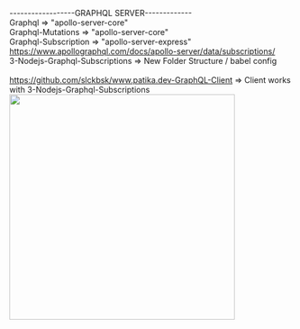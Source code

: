 ------------------GRAPHQL SERVER-------------</br>
Graphql => "apollo-server-core" </br>
Graphql-Mutations =>  "apollo-server-core" </br>
Graphql-Subscription => "apollo-server-express" https://www.apollographql.com/docs/apollo-server/data/subscriptions/ </br>
3-Nodejs-Graphql-Subscriptions  => New Folder Structure / babel config </br></br>
https://github.com/slckbsk/www.patika.dev-GraphQL-Client => Client works with 3-Nodejs-Graphql-Subscriptions</br>
<img src="https://miro.medium.com/max/1000/1*RHQ7lpGDV_M3yWRa9DiR2g.png" width="400"/>




